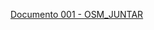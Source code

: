 [Documento 001 - OSM_JUNTAR](https://docs.google.com/document/d/1SiPzC4VWyjk9HvB5Y0YEt3NurF-c8soEZyAxz_AYw3E/edit?usp=sharing) 